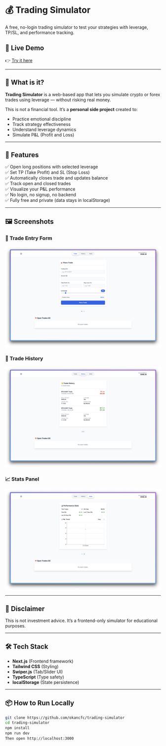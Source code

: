 # 💰 Trading Simulator

A free, no-login trading simulator to test your strategies with leverage, TP/SL, and performance tracking.

## 🚀 Live Demo

👉 [Try it here](https://trading-simulator-vert.vercel.app/)

---

## 🧠 What is it?

**Trading Simulator** is a web-based app that lets you simulate crypto or forex trades using leverage — without risking real money.

This is not a financial tool. It’s a **personal side project** created to:

- Practice emotional discipline
- Track strategy effectiveness
- Understand leverage dynamics
- Simulate P&L (Profit and Loss)

---

## 🎯 Features

✅ Open long positions with selected leverage  
✅ Set TP (Take Profit) and SL (Stop Loss)  
✅ Automatically closes trade and updates balance  
✅ Track open and closed trades  
✅ Visualize your P&L performance  
✅ No login, no signup, no backend  
✅ Fully free and private (data stays in localStorage)

---

## 🖼️ Screenshots

### 🎯 Trade Entry Form
<img src="/public/screenshots/Screenshot1.png" alt="Trade Entry Screen" width="600"/>

### 📜 Trade History
<img src="/public/screenshots/Screenshot2.png" alt="Trade Entry Screen" width="600"/>


### 📈 Stats Panel
<img src="/public/screenshots/Screenshot3.png" alt="Trade Entry Screen" width="600"/>

---

## 📝 Disclaimer
This is not investment advice. It’s a frontend-only simulator for educational purposes.

---

## 🛠️ Tech Stack

- **Next.js** (Frontend framework)
- **Tailwind CSS** (Styling)
- **Swiper.js** (Tab/Slider UI)
- **TypeScript** (Type safety)
- **localStorage** (State persistence)

---

## 📦 How to Run Locally

```bash
git clone https://github.com/okancfc/trading-simulator
cd trading-simulator
npm install
npm run dev
Then open http://localhost:3000



